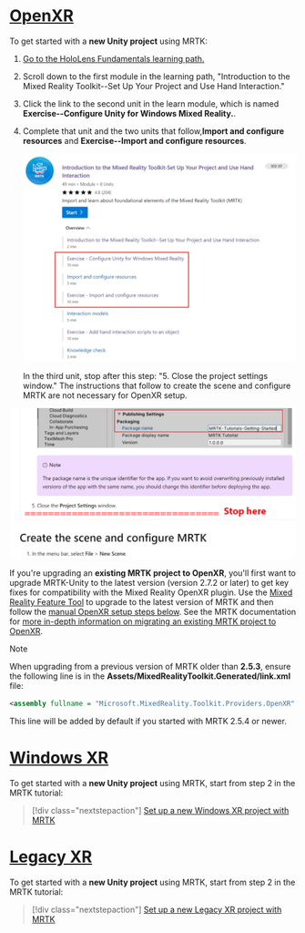 # [OpenXR](#tab/openxr)

To get started with a **new Unity project** using MRTK:
1. [Go to the HoloLens Fundamentals learning path.](/learn/paths/beginner-hololens-2-tutorials/?tabs=openxr) 
1. Scroll down to the first module in the learning path, "Introduction to the Mixed Reality Toolkit--Set Up Your Project and Use Hand Interaction."
1. Click the link to the second unit in the learn module, which is named **Exercise--Configure Unity for Windows Mixed Reality.**.
1. Complete that unit and the two units that follow,**Import and configure resources** and **Exercise--Import and configure resources**.

    ![Screen shot of the three learn module units containing the setup instructions.](../../images/035-openxr-learn-modules.png)

    In the third unit, stop after this step: "5. Close the project settings window." The instructions that follow to create the scene and configure MRTK are not necessary for OpenXR setup.

![Screen shot of stopping point for the setup instructions.](../../images/036-stopping-point.png)

If you're upgrading an **existing MRTK project to OpenXR**, you'll first want to upgrade MRTK-Unity to the latest version (version 2.7.2 or later) to get key fixes for compatibility with the Mixed Reality OpenXR plugin.  Use the [Mixed Reality Feature Tool](../../welcome-to-mr-feature-tool.md) to upgrade to the latest version of MRTK and then follow the [manual OpenXR setup steps below](#manual-setup-without-mrtk). See the MRTK documentation for [more in-depth information on migrating an existing MRTK project to OpenXR](/windows/mixed-reality/mrtk-unity/configuration/getting-started-with-mrtk-and-xrsdk#configuring-mrtk-for-the-xr-sdk-pipeline).

> [!NOTE]
> When upgrading from a previous version of MRTK older than **2.5.3**, ensure the following line is in the **Assets/MixedRealityToolkit.Generated/link.xml** file:
>
> ```xml
> <assembly fullname = "Microsoft.MixedReality.Toolkit.Providers.OpenXR" preserve="all"/>
> ```
>
> This line will be added by default if you started with MRTK 2.5.4 or newer.

# [Windows XR](#tab/windowsxr)

To get started with a **new Unity project** using MRTK, start from step 2 in the MRTK tutorial:

> [!div class="nextstepaction"]
> [Set up a new Windows XR project with MRTK](/learn/paths/beginner-hololens-2-tutorials/?tabs=winxr)

# [Legacy XR](#tab/legacy)

To get started with a **new Unity project** using MRTK, start from step 2 in the MRTK tutorial:

> [!div class="nextstepaction"]
> [Set up a new Legacy XR project with MRTK](/learn/paths/beginner-hololens-2-tutorials/?tabs=wsa)
